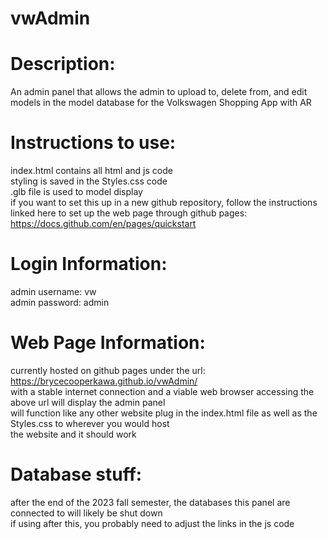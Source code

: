 # vwAdmin

# Description:
An admin panel that allows the admin to upload to, delete from, and edit models in the model database for the Volkswagen Shopping App with AR

# Instructions to use:
index.html contains all html and js code  
styling is saved in the Styles.css code  
.glb file is used to model display  
if you want to set this up in a new github repository, follow the instructions linked here to set up the web page through github pages:  
https://docs.github.com/en/pages/quickstart  

# Login Information:
admin username: vw  
admin password: admin

# Web Page Information:
currently hosted on github pages under the url:  
https://brycecooperkawa.github.io/vwAdmin/  
with a stable internet connection and a viable web browser accessing the above url will display the admin panel  
will function like any other website plug in the index.html file as well as the Styles.css to wherever you would host  
the website and it should work

# Database stuff:
after the end of the 2023 fall semester, the databases this panel are connected to will likely be shut down  
if using after this, you probably need to adjust the links in the js code

